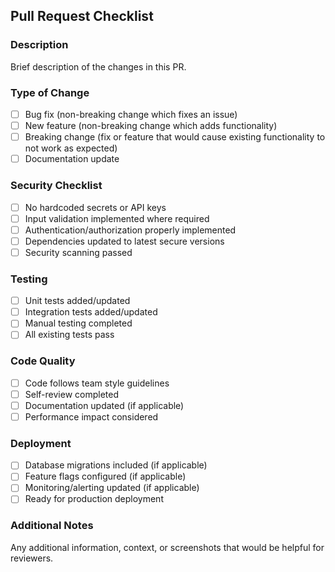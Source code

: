 ## Pull Request Checklist

### Description
Brief description of the changes in this PR.

### Type of Change
- [ ] Bug fix (non-breaking change which fixes an issue)
- [ ] New feature (non-breaking change which adds functionality)
- [ ] Breaking change (fix or feature that would cause existing functionality to not work as expected)
- [ ] Documentation update

### Security Checklist
- [ ] No hardcoded secrets or API keys
- [ ] Input validation implemented where required
- [ ] Authentication/authorization properly implemented
- [ ] Dependencies updated to latest secure versions
- [ ] Security scanning passed

### Testing
- [ ] Unit tests added/updated
- [ ] Integration tests added/updated
- [ ] Manual testing completed
- [ ] All existing tests pass

### Code Quality
- [ ] Code follows team style guidelines
- [ ] Self-review completed
- [ ] Documentation updated (if applicable)
- [ ] Performance impact considered

### Deployment
- [ ] Database migrations included (if applicable)
- [ ] Feature flags configured (if applicable)
- [ ] Monitoring/alerting updated (if applicable)
- [ ] Ready for production deployment

### Additional Notes
Any additional information, context, or screenshots that would be helpful for reviewers.
